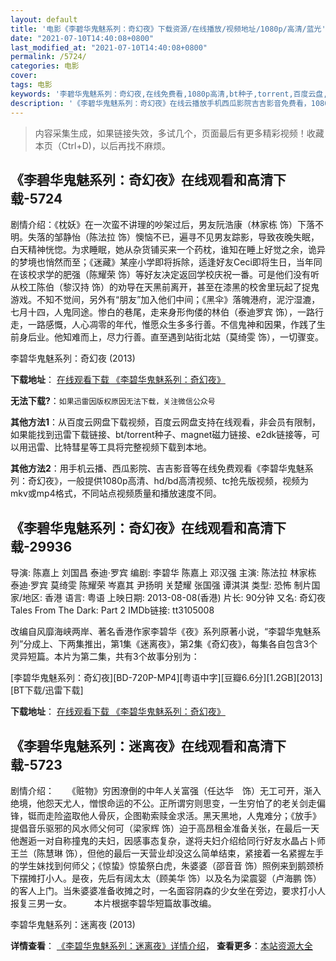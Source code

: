 ```yaml
---
layout: default
title: '电影《李碧华鬼魅系列：奇幻夜》下载资源/在线播放/视频地址/1080p/高清/蓝光'
date: "2021-07-10T14:40:08+0800"
last_modified_at: "2021-07-10T14:40:08+0800"
permalink: /5724/
categories: 电影
cover:
tags: 电影
keywords: '李碧华鬼魅系列：奇幻夜,在线免费看,1080p高清,bt种子,torrent,百度云盘,magnet,磁力链,迅雷下载资源'
description: '《李碧华鬼魅系列：奇幻夜》在线云播放手机西瓜影院吉吉影音免费看，1080p高清bd/hd未删减完整版和tc抢先枪版，mkv/mp4格式，附带bt/torrent种子、magnet/磁力链、百度云盘、网盘资源迅雷下载链接'
---
```


>内容采集生成，如果链接失效，多试几个，页面最后有更多精彩视频！收藏本页（Ctrl+D)，以后再找不麻烦。


## 《李碧华鬼魅系列：奇幻夜》在线观看和高清下载-5724

剧情介绍：《枕妖》在一次蛮不讲理的吵架过后，男友阮浩康（林家栋 饰）下落不明。失落的邹静怡（陈法拉 饰）懊恼不已，遍寻不见男友踪影，导致夜晚失眠，白天精神恍惚。为求睡眠，她从杂货铺买来一个药枕，谁知在睡上好觉之余，诡异的梦境也悄然而至；《迷藏》某座小学即将拆除，适逢好友Ceci即将生日，当年同在该校求学的肥强（陈耀荣 饰）等好友决定返回学校庆祝一番。可是他们没有听从校工陈伯（黎汉持 饰）的劝导在天黑前离开，甚至在漆黑的校舍里玩起了捉鬼游戏。不知不觉间，另外有“朋友”加入他们中间；《黑伞》落魄港府，泥泞湿漉，七月十四，人鬼同途。惨白的巷尾，走来身形佝偻的林伯（泰迪罗宾 饰），一路行走，一路感慨，人心凋零的年代，惟愿众生多多行善。不信鬼神和因果，作践了生前身后业。他知难而上，尽力行善。直至遇到站街北姑（莫绮雯 饰），一切骤变。


李碧华鬼魅系列：奇幻夜 (2013)

**下载地址**： [在线观看下载 《李碧华鬼魅系列：奇幻夜》](https://www.btbtdy.me/btdy/dy2350.html) 


**无法下载?**：`如果迅雷因版权原因无法下载，关注微信公众号 `

**其他方法1**：从百度云网盘下载视频，百度云网盘支持在线观看，非会员有限制，如果能找到迅雷下载链接、bt/torrent种子、magnet磁力链接、e2dk链接等，可以用迅雷、比特彗星等工具将完整视频下载到本地。

**其他方法2**：用手机云播、西瓜影院、吉吉影音等在线免费观看《李碧华鬼魅系列：奇幻夜》，一般提供1080p高清、hd/bd高清视频、tc抢先版视频，视频为mkv或mp4格式，不同站点视频质量和播放速度不同。


## 《李碧华鬼魅系列：奇幻夜》在线观看和高清下载-29936

导演: 陈嘉上 刘国昌 泰迪·罗宾 编剧: 李碧华 陈嘉上 邓汉强 主演: 陈法拉 林家栋 泰迪·罗宾 莫绮雯 陈耀荣 岑嘉其 尹扬明 关楚耀 张国强 谭淇淇 类型: 恐怖 制片国家/地区: 香港 语言: 粤语 上映日期: 2013-08-08(香港) 片长: 90分钟 又名: 奇幻夜 Tales From The Dark: Part 2 IMDb链接: tt3105008

改编自风靡海峡两岸、著名香港作家李碧华《夜》系列原著小说，“李碧华鬼魅系列”分成上、下两集推出，第1集《迷离夜》，第2集《奇幻夜》，每集各自包含3个灵异短篇。本片为第二集，共有3个故事分别为：


[李碧华鬼魅系列：奇幻夜][BD-720P-MP4][粤语中字][豆瓣6.6分][1.2GB][2013][BT下载/迅雷下载]

**下载地址**： [在线观看下载 《李碧华鬼魅系列：奇幻夜》](https://www.btdx8.com/torrent/tales_from_the_dark_2_2013.html) 


## 《李碧华鬼魅系列：迷离夜》在线观看和高清下载-5723

剧情介绍：　　《赃物》穷困潦倒的中年人关富强（任达华　饰）无工可开，渐入绝境，他怨天尤人，憎恨命运的不公。正所谓穷则思变，一生穷怕了的老关剑走偏锋，铤而走险盗取他人骨灰，企图勒索赎金求活。黑天黑地，人鬼难分；《放手》提倡音乐驱邪的风水师父何可（梁家辉 饰）迫于高昂租金准备关张，在最后一天他邂逅一对自称撞鬼的夫妇，因感事态复杂，遂将夫妇介绍给同行好友水晶占卜师王兰（陈慧琳 饰），但他的最后一天营业却没这么简单结束，紧接着一名紧握左手的学生妹找到何师父；《惊蛰》惊蛰祭白虎，朱婆婆（邵音音 饰）照例来到鹅颈桥下摆摊打小人。是夜，先后有阔太太（顾美华 饰）以及名为梁震婴（卢海鹏 饰）的客人上门。当朱婆婆准备收摊之时，一名面容阴森的少女坐在旁边，要求打小人报复三男一女。  　　本片根据李碧华短篇故事改编。


李碧华鬼魅系列：迷离夜 (2013)

**详情查看**： [《李碧华鬼魅系列：迷离夜》详情介绍](/movie/5723/)， **查看更多**：[本站资源大全](/movie/t/all/)

